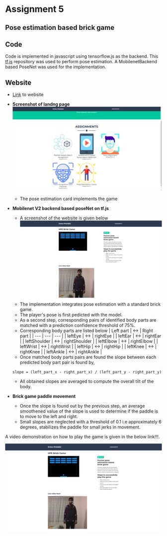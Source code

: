 # Assignment 5

## Pose estimation based brick game

## Code

Code is implemented in javascript using tensorflow.js as the backend.
This [tf.js](https://github.com/tensorflow/tfjs-models/tree/master/posenet/demos) repository was used to perform pose estimation. A MobilenetBackend based PoseNet was used for the implementation.

## Website

- [Link](https://eva4-p2-website.s3.ap-south-1.amazonaws.com/index.html) to website

- **Screenshot of landng page**
    ![](img/a5-1.png)
    - The pose estimation card implements the game
- **Mobilenet V2 backend based poseNet on tf.js**
    - A screenshot of the website is given below
    ![](img/a5-2.png)
    - The implementation integrates pose estimation with a standard brick game.
    - The player's pose is first pedicted with the model.
    - As a second step, corresponding pairs of identified body parts are matched with a prediction confidence threshold of 75%.
    - Corresponding body parts are listed below
        | Left part | <-> |  Right part |
        | --- | --- | --- |
        | leftEye      | <-> |  rightEye        |
        | leftEar      | <-> |  rightEar        |
        | leftShoulder | <-> |  rightShoulder   |
        | leftElbow    | <-> |  rightElbow      |
        | leftWrist    | <-> |  rightWrist      |
        | leftHip      | <-> |  rightHip        |
        | leftKnee     | <-> |  rightKnee       |
        | leftAnkle    | <-> |  rightAnkle      |
    - Once matched body parts pairs are found the slope between each predicted body part pair is found by,
    ```
    slope = (left_part_x - right_part_x) / (left_part_y - right_part_y) 
    ```
    - All obtained slopes are averaged to compute the overall tilt of the body.

- **Brick game paddle movement**
    - Once the slope is found out by the previous step, an average smoothened value of the slope is used to determine if the paddle is to move to the left and right.
    - Small slopes are neglected with a threshold of 0.1 i.e approximately 6 degrees, stabilizes the paddle for small jerks in movement.

A video demonstration on how to play the game is given in the below link!!!.

[![Playing the pose estimator brick game!!!](img/a5-2.png)]()
